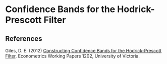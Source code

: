 # Confidence Bands for the Hodrick-Prescott Filter

## References
Giles, D. E. (2012) <a href="http://www.uvic.ca/socialsciences/economics/assets/docs/econometrics/ewp1202.pdf" target="_blank">Constructing Confidence Bands for the Hodrick-Prescott Filter</a>. Econometrics Working Papers 1202, University of Victoria. 
